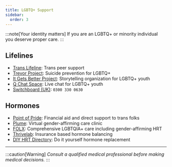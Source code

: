 ```yaml
---
title: LGBTQ+ Support
sidebar:
  order: 3
---
```


:::note[Your identity matters]
If you are an LGBTQ+ or minority individual you deserve proper care.
:::

## Lifelines
- [Trans Lifeline](https://translifeline.org): Trans peer support
- [Trevor Project](https://www.thetrevorproject.org/): Suicide prevention for LGBTQ+
- [It Gets Better Project](https://itgetsbetter.org): Storytelling organization for LGBTQ+ youth
- [Q Chat Space](https://qchatspace.org): Live chat for LGBTQ+ youth
- [Switchboard (UK)](https://switchboard.lgbt): `0300 330 0630`

## Hormones
- [Point of Pride](https://www.pointofpride.org/): Financial aid and direct support to trans folks
- [Plume](https://getplume.co/): Virtual gender-affirming care clinic
- [FOLX](https://www.folxhealth.com/gender-affirming-care): Comprehensive LGBTQIA+ care including gender-affirming HRT
- [Thrivelab](https://www.thrivelab.com/use-your-health-insurance-benefits): Insurance based hormone balancing
- [DIY HRT Directory](https://diyhrt.wiki/): Do it yourself hormone replacement
---

:::caution[Warning]
_Consult a qualified medical professional before making medical decisions._
:::

<style>
  #_top {
    background-image: linear-gradient(120deg,var(--mauve),var(--peach));
    background-clip: text;
    color: transparent;
  }
</style>
